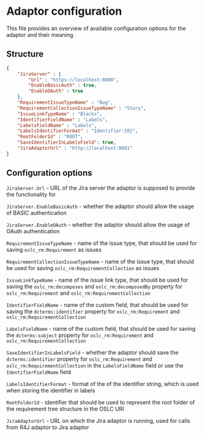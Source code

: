 # Adaptor configuration

This file provides an overview of available configuration options for the adaptor and their meaning.

## Structure

```json
{
    "JiraServer" : {
        "Url" : "https://localhost:8080",
        "EnableBasicAuth" : true,
        "EnableOAuth" : true
    },
    "RequirementIssueTypeName" : "Bug",
    "RequirementCollectionIssueTypeName" : "Story",
    "IssueLinkTypeName" : "Blocks",
    "IdentifierFieldName" : "Labels",
    "LabelsFieldName" : "Labels",
    "LabelsIdentifierFormat" : "Identifier:{0}",
    "RootFolderId" : "ROOT",
    "SaveIdentifierInLabelsField": true,
    "JiraAdaptorUrl" : "http://localhost:8081"
}
```

## Configuration options

```JiraServer.Url``` - URL of the Jira server the adaptor is supposed to provide the functionality for

```JiraServer.EnableBasicAuth``` - whether the adaptor should allow the usage of BASIC authentication

```JiraServer.EnableOAuth``` - whether the adaptor should allow the usage of OAuth authentication

```RequirementIssueTypeName``` - name of the issue type, that should be used for saving ```oslc_rm:Requirement``` as issues

```RequirementCollectionIssueTypeName``` - name of the issue type, that should be used for saving ```oslc_rm:RequirementCollection``` as issues

```IssueLinkTypeName``` - name of the issue link type, that should be used for saving the ```oslc_rm:decomposes``` and ```oslc_rm:decomposedBy``` property for ```oslc_rm:Requirement``` and ```oslc_rm:RequirementCollection```

```IdentifierFieldName``` - name of the custom field, that should be used for saving the ```dcterms:identifier``` property for ```oslc_rm:Requirement``` and ```oslc_rm:RequirementCollection```

```LabelsFieldName``` - name of the custom field, that should be used for saving the ```dcterms:subject``` property for ```oslc_rm:Requirement``` and ```oslc_rm:RequirementCollection```

```SaveIdentifierInLabelsField``` - whether the adaptor should save the ```dcterms:identifier``` property for ```oslc_rm:Requirement``` and ```oslc_rm:RequirementCollection``` in the ```LabelsFieldName``` field or use the ```IdentifierFieldName``` field

```LabelsIdentifierFormat``` - format of the of the identifier string, which is used when storing the identifier in labels

```RootFolderId``` - identifier that should be used to represent the root folder of the requirement tree structure in the OSLC URI

```JiraAdaptorUrl``` - URL on which the Jira adaptor is running, used for calls from R4J adaptor to Jira adaptor